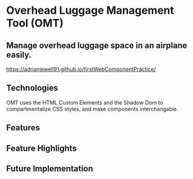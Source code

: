 # Overhead Luggage Management Tool (OMT)

## Manage overhead luggage space in an airplane easily.

https://adrianjewell91.github.io/firstWebComponentPractice/

## Technologies

OMT uses the HTML Custom Elements and the Shadow Dom to compartmentalize CSS styles, and make components interchangable.


## Features


## Feature Highlights


## Future Implementation
